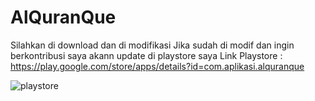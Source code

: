 # AlQuranQue

Silahkan di download dan di modifikasi
Jika sudah di modif dan ingin berkontribusi saya akann update di playstore saya
Link Playstore : https://play.google.com/store/apps/details?id=com.aplikasi.alquranque

![playstore](https://user-images.githubusercontent.com/49851856/86127056-834a3600-bb09-11ea-802f-129affca617d.png)

